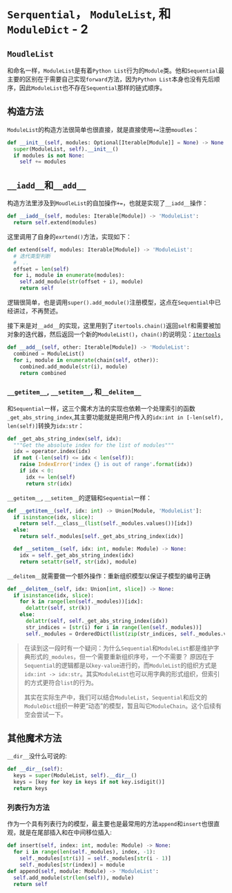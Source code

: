 # `Serquential`， `ModuleList`, 和 `ModuleDict` - 2

## `MoudleList`

和命名一样，`ModuleList`是有着`Python List`行为的`Module`类。他和`Sequential`最主要的区别在于需要自己实现`forward`方法，因为`Python List`本身也没有先后顺序，因此`ModuleList`也不存在`Sequential`那样的链式顺序。

## 构造方法

`ModuleList`的构造方法很简单也很直接，就是直接使用`+=`注册`moudles`：

```python
def __init__(self, modules: Optional[Iterable[Module]] = None) -> None:
  super(ModuleList, self).__init__()
  if modules is not None:
    self += modules
```

## `__iadd__`和`__add__`

构造方法里涉及到`MoudleList`的自加操作`+=`，也就是实现了`__iadd__`操作：

```python
def __iadd__(self, modules: Iterable[Module]) -> 'ModuleList':
  return self.extend(modules)
```

这里调用了自身的`exrtend()`方法，实现如下：

```python
def extend(self, modules: Iterable[Module]) -> 'ModuleList':
  # 迭代类型判断
  #  ..
  offset = len(self)
  for i, module in enumerate(modules):
    self.add_module(str(offset + i), module)
    return self
```

逻辑很简单，也是调用`super().add_module()`注册模型，这点在`Sequential`中已经讲过，不再赘述。

接下来是对`__add__`的实现，这里用到了`itertools.chain()`返回`self`和需要被加对象的迭代器，然后返回一个新的`ModuleList()`，`chain()`的说明见：[`itertools`](https://docs.python.org/zh-cn/3/library/itertools.html#module-itertools)

```python
def __add__(self, other: Iterable[Module]) -> 'ModuleList':
  combined = ModuleList()
  for i, module in enumerate(chain(self, other)):
    combined.add_module(str(i), module)
    return combined
```

### `__getitem__`, `__setitem__`, 和`__delitem__`

和`Sequential`一样，这三个魔术方法的实现也依赖一个处理索引的函数` _get_abs_string_index`,其主要功能就是把用户传入的`idx:int in [-len(self), len(self)]`转换为`idx:str`：

```python
def _get_abs_string_index(self, idx):
  """Get the absolute index for the list of modules"""
  idx = operator.index(idx)
  if not (-len(self) <= idx < len(self)):
    raise IndexError('index {} is out of range'.format(idx))
    if idx < 0:
      idx += len(self)
      return str(idx)
```

`__getitem__`, `__setitem__`的逻辑和`Sequential`一样：

```python
def __getitem__(self, idx: int) -> Union[Module, 'ModuleList']:
  if isinstance(idx, slice):
    return self.__class__(list(self._modules.values())[idx])
  else:
    return self._modules[self._get_abs_string_index(idx)]

  def __setitem__(self, idx: int, module: Module) -> None:
    idx = self._get_abs_string_index(idx)
    return setattr(self, str(idx), module)
```

`__delitem__`就需要做一个额外操作：重新组织模型以保证子模型的编号正确

```python
def __delitem__(self, idx: Union[int, slice]) -> None:
  if isinstance(idx, slice):
    for k in range(len(self._modules))[idx]:
      delattr(self, str(k))
    else:
      delattr(self, self._get_abs_string_index(idx))
      str_indices = [str(i) for i in range(len(self._modules))]
      self._modules = OrderedDict(list(zip(str_indices, self._modules.values())))
```

> 在读到这一段时有一个疑问：为什么`Sequential`和`ModuleList`都是维护字典形式的`_modules`，但一个需要重新组织序号，一个不需要？ 原因在于`Sequential`的逻辑都是以`key-value`进行的，而`ModuleList`的组织方式是`idx:int -> idx:str`。其实`ModuleList`也可以用字典的形式组织，但索引的方式更符合`list`的行为。
>
> 其实在实际生产中，我们可以结合`ModuleList`，`Sequential`和后文的`ModuleDict`组织一种更“动态”的模型，暂且叫它`ModuleChain`。这个后续有空会尝试一下。

## 其他魔术方法

`__dir__`没什么可说的:

```python
def __dir__(self):
  keys = super(ModuleList, self).__dir__()
  keys = [key for key in keys if not key.isdigit()]
  return keys
```

### 列表行为方法

作为一个具有列表行为的模型，最主要也是最常用的方法`append`和`insert`也很直观，就是在尾部插入和在中间移位插入:

```python
def insert(self, index: int, module: Module) -> None:
  for i in range(len(self._modules), index, -1):
    self._modules[str(i)] = self._modules[str(i - 1)]
    self._modules[str(index)] = module
def append(self, module: Module) -> 'ModuleList':
  self.add_module(str(len(self)), module)
  return self
```